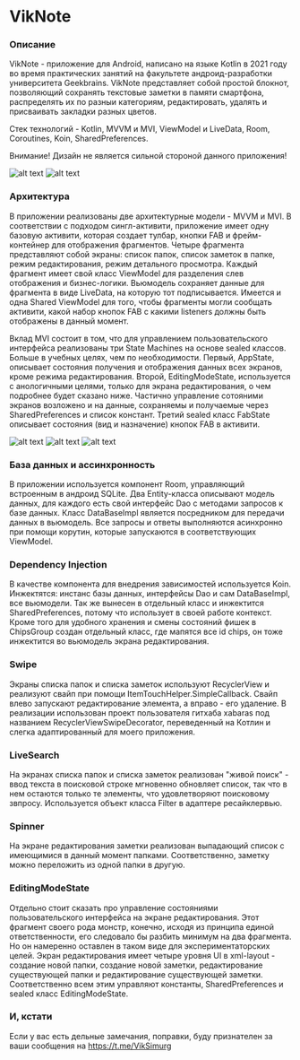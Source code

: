 # VikNote
### Описание
VikNote - приложение для Android, написано на языке Kotlin в 2021 году во время практических занятий на факультете андроид-разработки университета Geekbrains.
VikNote представляет собой простой блокнот, позволяющий сохранять текстовые заметки в памяти смартфона, распределять их по разныи категориям, редактировать, удалять и присваивать закладки разных цветов.

Стек технологий - Kotlin, MVVM и MVI, ViewModel и LiveData, Room, Coroutines, Koin, SharedPreferences. 

Внимание! Дизайн не является сильной стороной данного приложения!

![alt text](screenshots/Screenshot_20220104_232837.png "Список папок")
![alt text](screenshots/Screenshot_20220104_232954.png "Список заметок и раскрытый fab")

### Архитектура
В приложении реализованы две архитектурные модели - MVVM и MVI. В соответствии с подходом сингл-активити, приложение имеет одну базовую активити, которая создает тулбар, кнопки FAB и фрейм-контейнер для отображения фрагментов. Четыре фрагмента представляют собой экраны: список папок, список заметок в папке, режим редактирования, режим детального просмотра. Каждый фрагмент имеет свой класс ViewModel для разделения слев отображения и бизнес-логики. Вьюмодель сохраняет данные для фрагмента в виде LiveData, на которую тот подписывается. Имеется и одна Shared ViewModel для того, чтобы фрагменты могли сообщать активити, какой набор кнопок FAB с какими listeners должны быть отображены в данный момент. 

Вклад MVI состоит в том, что для управлением пользовательского интерфейса реализованы три State Machines на основе sealed классов. Больше в учебных целях, чем по необходимости. Первый, AppState, описывает состояния получения и отображения данных всех экранов, кроме режима редактирования. Второй, EditingModeState, используется с анологичными целями, только для экрана редактирования, о чем подробнее будет сказано ниже. Частично управление сотояними экранов возложено и на данные, сохраняемы и получаемые через SharedPreferences и список констант. Третий sealed класс FabState описывает состояния (вид и назначение) кнопок FAB в активити.

![alt text](screenshots/Screenshot_20220104_232941.png "Детальный просмотр заметки и раскрытый fab")
![alt text](screenshots/Screenshot_20220104_233046.png "Добавить новую заметку")
![alt text](screenshots/Screenshot_20220104_233117.png "Отредактировано существующую заметку")

### База данных и ассинхронность
В приложении используется компонент Room, управляющий встроенным в андроид SQLite. Два Entity-класса описывают модель данных, для каждого есть свой интерфейс Dao с методами запросов к базе данных. Класс DataBaseImpl является посредником для передачи данных в вьюмодель. Все запросы и ответы выполняются асинхронно при помощи корутин, которые запускаются в соответствующих ViewModel. 

### Dependency Injection
В качестве компонента для внедрения зависимостей используется Koin. Инжектятся: инстанс базы данных, интерфейсы Dao и сам DataBaseImpl, все вьюмодели. Так же вынесен в отдельный класс и инжектится SharedPreferences, потому что использует в своей работе контекст. Кроме того для удобного хранения и смены состояний фишек в ChipsGroup создан отдельный класс, где мапятся все id chips, он тоже инжектится во вьюмодель экрана редактирования.

### Swipe
Экраны списка папок и списка заметок используют RecyclerView и реализуют свайп при помощи ItemTouchHelper.SimpleCallback. Свайп влево запускают редактирование элемента, а вправо - его удаление. В реализации использован проект пользователя гитхаба xabaras под названием RecyclerViewSwipeDecorator, переведенный на Котлин и слегка адаптированный для моего приложения.

### LiveSearch
На экранах списка папок и списка заметок реализован "живой поиск" - ввод текста в поисковой строке мгновенно обновляет список, так что в нем остаются только те элементы, что удовлетворяют поисковому звпросу. Используется объект класса Filter в адаптере ресайклервью. 

### Spinner
На экране редактирования заметки реализован выпадающий список с имеющимися в данный момент папками. Соответственно, заметку можно переложить из одной папки в другую.

### EditingModeState
Отдельно стоит сказать про управление состояниями пользовательского интерфейса на экране редактирования. Этот фрагмент своего рода монстр, конечно, исходя из принципа единой ответственности, его следовало бы разбить минимум на два фрагмента. Но он намеренно оставлен в таком виде для экспериментаторских целей. Экран редактирования имеет четыре уровня UI в xml-layout - создание новой папки, создание новой заметки, редактирование существующей папки и редактирование существующей заметки. Соответственно всем этим управляют константы, SharedPreferences и sealed класс EditingModeState.

### И, кстати
Если у вас есть дельные замечания, поправки, буду признателен за ваши сообщения на https://t.me/VikSimurg
